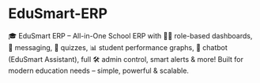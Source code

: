 # EduSmart-ERP
🎓 EduSmart ERP – All-in-One School ERP with 👨‍🏫 role-based dashboards, 💬 messaging, 📝 quizzes, 📊 student performance graphs, 🤖 chatbot (EduSmart Assistant), full 🛠️ admin control, smart alerts &amp; more! Built for modern education needs – simple, powerful &amp; scalable.
